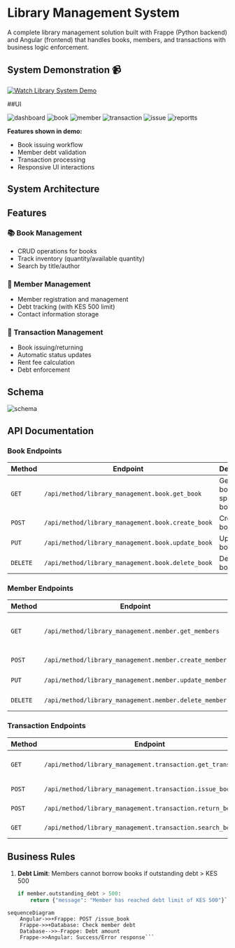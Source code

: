 # Library Management System

A complete library management solution built with Frappe (Python backend) and Angular (frontend) that handles books, members, and transactions with business logic enforcement.
## System Demonstration 📹

[![Watch Library System Demo](https://img.shields.io/badge/▶_Watch_Full_Demo_Video-4285F4?style=for-the-badge&logo=google-drive&logoColor=white)](https://drive.google.com/file/d/1R96uzbvD_Q7PHi2pJ_vn0l1KLKg_hMgL/view?usp=sharing)


##UI 

![dashboard](https://github.com/user-attachments/assets/2c9561e3-8b20-4949-962d-620510fbb230)
![book](https://github.com/user-attachments/assets/9b2743d2-754e-4481-adc7-6afb60b20849)
![member](https://github.com/user-attachments/assets/a765158d-b01b-4c08-b26a-1f29a99b149e)
![transaction](https://github.com/user-attachments/assets/ddc1055b-733e-4c6e-ba78-31261970ad0d)
![issue](https://github.com/user-attachments/assets/b6e91746-60bf-4ec5-a103-112f5aa3ac80)
![reportts](https://github.com/user-attachments/assets/2b0bb1f5-9238-47cc-963e-c6d484789079)

**Features shown in demo:**
- Book issuing workflow
- Member debt validation
- Transaction processing
- Responsive UI interactions

## System Architecture

## Features

### 📚 Book Management
- CRUD operations for books
- Track inventory (quantity/available quantity)
- Search by title/author

### 👥 Member Management
- Member registration and management
- Debt tracking (with KES 500 limit)
- Contact information storage

### 🔄 Transaction Management
- Book issuing/returning
- Automatic status updates
- Rent fee calculation
- Debt enforcement

## Schema
![schema](https://github.com/user-attachments/assets/8e3baa70-1ecd-4388-bfcc-87ba52f4b092)


## API Documentation

### Book Endpoints

| Method | Endpoint | Description | Parameters |
|--------|----------|-------------|------------|
| `GET` | `/api/method/library_management.book.get_book` | Get all books or specific book | `book_name` (optional) |
| `POST` | `/api/method/library_management.book.create_book` | Create new book | `title`, `author`, `isbn`, `publisher`, `quantity` |
| `PUT` | `/api/method/library_management.book.update_book` | Update book | `book_name`, `title`/`author`/`isbn`/`publisher`/`quantity` |
| `DELETE` | `/api/method/library_management.book.delete_book` | Delete book | `book_name` |

### Member Endpoints

| Method | Endpoint | Description | Parameters |
|--------|----------|-------------|------------|
| `GET` | `/api/method/library_management.member.get_members` | Get all members or specific member | `email` (optional) |
| `POST` | `/api/method/library_management.member.create_member` | Create new member | `first_name`, `last_name`, `email`, `phone` |
| `PUT` | `/api/method/library_management.member.update_member` | Update member | `member_id`, `first_name`/`last_name`/`email`/`phone`/`outstanding_debt` |
| `DELETE` | `/api/method/library_management.member.delete_member` | Delete member | `member_id` |

### Transaction Endpoints

| Method | Endpoint | Description | Parameters |
|--------|----------|-------------|------------|
| `GET` | `/api/method/library_management.transaction.get_transactions` | Get all transactions or specific | `transaction_id` (optional) |
| `POST` | `/api/method/library_management.transaction.issue_book` | Issue book to member | `book_name`, `email` |
| `POST` | `/api/method/library_management.transaction.return_book` | Return book | `transaction_id`, `rent_fee` |
| `GET` | `/api/method/library_management.transaction.search_books` | Search books | `author` or `title` |

## Business Rules

1. **Debt Limit**: Members cannot borrow books if outstanding debt > KES 500
   ```python
   if member.outstanding_debt > 500:
       return {"message": "Member has reached debt limit of KES 500"}```


```mermaid
sequenceDiagram
    Angular->>+Frappe: POST /issue_book
    Frappe->>+Database: Check member debt
    Database-->>-Frappe: Debt amount
    Frappe->>Angular: Success/Error response```





